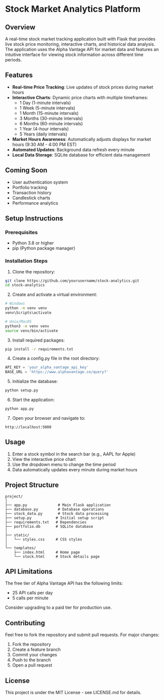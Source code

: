 # Stock Market Analytics Platform

## Overview
A real-time stock market tracking application built with Flask that provides live stock price monitoring, interactive charts, and historical data analysis. The application uses the Alpha Vantage API for market data and features an intuitive interface for viewing stock information across different time periods.

## Features
- **Real-time Price Tracking**: Live updates of stock prices during market hours
- **Interactive Charts**: Dynamic price charts with multiple timeframes:
  - 1 Day (1-minute intervals)
  - 1 Week (5-minute intervals)
  - 1 Month (15-minute intervals)
  - 3 Months (30-minute intervals)
  - 6 Months (60-minute intervals)
  - 1 Year (4-hour intervals)
  - 5 Years (daily intervals)
- **Market Hours Awareness**: Automatically adjusts displays for market hours (9:30 AM - 4:00 PM EST)
- **Automated Updates**: Background data refresh every minute
- **Local Data Storage**: SQLite database for efficient data management

## Coming Soon
- User authentication system
- Portfolio tracking
- Transaction history
- Candlestick charts
- Performance analytics

## Setup Instructions

### Prerequisites
- Python 3.8 or higher
- pip (Python package manager)

### Installation Steps

1. Clone the repository:
```bash
git clone https://github.com/yourusername/stock-analytics.git
cd stock-analytics
```

2. Create and activate a virtual environment:
```bash
# Windows
python -m venv venv
venv\Scripts\activate

# Unix/MacOS
python3 -m venv venv
source venv/bin/activate
```

3. Install required packages:
```bash
pip install -r requirements.txt
```

4. Create a config.py file in the root directory:
```python
API_KEY = 'your_alpha_vantage_api_key'
BASE_URL = 'https://www.alphavantage.co/query?'
```

5. Initialize the database:
```bash
python setup.py
```

6. Start the application:
```bash
python app.py
```

7. Open your browser and navigate to:
```
http://localhost:5000
```

## Usage

1. Enter a stock symbol in the search bar (e.g., AAPL for Apple)
2. View the interactive price chart
3. Use the dropdown menu to change the time period
4. Data automatically updates every minute during market hours

## Project Structure
```
project/
│
├── app.py              # Main Flask application
├── database.py         # Database operations
├── stock_data.py       # Stock data processing
├── setup.py           # Initial setup script
├── requirements.txt   # Dependencies
├── portfolio.db       # SQLite database
│
├── static/
│   └── styles.css     # CSS styles
│
└── templates/
    ├── index.html     # Home page
    └── stock.html     # Stock details page
```

## API Limitations
The free tier of Alpha Vantage API has the following limits:
- 25 API calls per day
- 5 calls per minute

Consider upgrading to a paid tier for production use.

## Contributing
Feel free to fork the repository and submit pull requests. For major changes:
1. Fork the repository
2. Create a feature branch
3. Commit your changes
4. Push to the branch
5. Open a pull request

## License
This project is under the MIT License - see LICENSE.md for details.